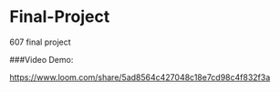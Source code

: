 # Final-Project
607 final project

###Video Demo:

https://www.loom.com/share/5ad8564c427048c18e7cd98c4f832f3a

